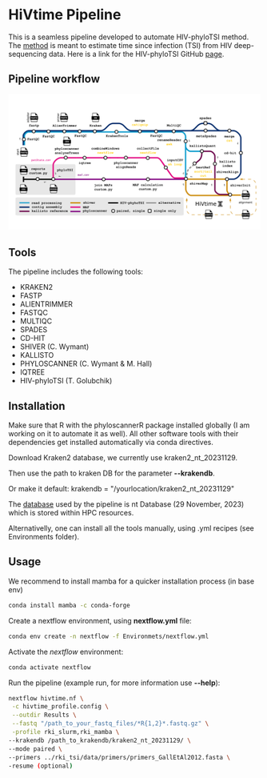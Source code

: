 # HiVtime Pipeline
This is a seamless pipeline developed to automate HIV-phyloTSI method. The [method](https://www.medrxiv.org/content/10.1101/2022.05.15.22275117v1) is meant to estimate time since infection (TSI) from HIV deep-sequencing data. Here is a link for the HIV-phyloTSI GitHub [page](https://github.com/BDI-pathogens/HIV-phyloTSI/tree/main).

## Pipeline workflow
![Plot](/images/HIVtime.png)

## Tools
The pipeline includes the following tools:
- KRAKEN2
- FASTP
- ALIENTRIMMER
- FASTQC
- MULTIQC
- SPADES
- CD-HIT
- SHIVER (C. Wymant)
- KALLISTO
- PHYLOSCANNER (C. Wymant & M. Hall)
- IQTREE
- HIV-phyloTSI (T. Golubchik)

## Installation
Make sure that R with the phyloscannerR package installed globally (I am working on it to automate it as well). All other software tools with their dependencies get installed automatically via conda directives. 

Download Kraken2 database, we currently use kraken2_nt_20231129.

Then use the path to kraken DB for the parameter **--krakendb**.

Or make it default: krakendb = "/yourlocation/kraken2_nt_20231129"

The [database](https://benlangmead.github.io/aws-indexes/k2) used by the pipeline is nt Database (29 November, 2023) which is stored within HPC resources. 

Alternativelly, one can install all the tools manually, using .yml recipes (see Environments folder).

## Usage

We recommend to install mamba for a quicker installation process (in base env)

```sh
conda install mamba -c conda-forge
```

Create a nextflow environment, using **nextflow.yml** file:

```sh
conda env create -n nextflow -f Environmets/nextflow.yml
```

Activate the *nextflow* environment:
```sh
conda activate nextflow
```

Run the pipeline (example run, for more information use **--help**): 

```sh
nextflow hivtime.nf \
 -c hivtime_profile.config \
 --outdir Results \
 --fastq "/path_to_your_fastq_files/*R{1,2}*.fastq.gz" \
 -profile rki_slurm,rki_mamba \
--krakendb /path_to_krakendb/kraken2_nt_20231129/ \
--mode paired \
--primers ../rki_tsi/data/primers/primers_GallEtAl2012.fasta \
-resume (optional)
```
